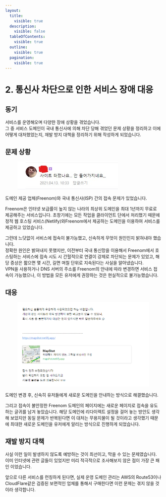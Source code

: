 ```yaml
---
layout:
  title:
    visible: true
  description:
    visible: false
  tableOfContents:
    visible: true
  outline:
    visible: true
  pagination:
    visible: true
---
```


# 2. 통신사 차단으로 인한 서비스 장애 대응

## 동기

서비스를 운영해오며 다양한 장애 상황을 겪었습니다.\
그 중 서비스 도메인이 국내 통신사에 의해 차단 당해 겪었던 문제 상황을 정리하고 이에 어떻게 대처했었는지, 재발 방지 대책을 정리하기 위해 작성하게 되었습니다.

## 문제 상황

<figure><img src="../.gitbook/assets/image (2).png" alt=""><figcaption></figcaption></figure>

도메인 제공 업체(Freenom)와 국내 통신사(ISP) 간의 접속 문제가 있었습니다.

Freenom은 인터넷 보급률이 높지 않는 나라의 최상위 도메인을 최대 1년까지 무료로 제공해주는 서비스입니다. 초창기에는 모든 작업을 클라이언트 단에서 처리했기 때문에 정적 웹 호스팅 서비스(Netlify)와Freenom에서 제공하는 도메인을 이용하여 서비스를 제공하고 있었습니다.

그런데 느닷없이 서비스에 접속이 불가능했고, 신속하게 무엇이 원인인지 밝혀내야 했습니다.\
정확한 원인은 밝혀내지 못했지만, 이전부터 국내 통신망을 이용해서 Freenom에서 호스팅하는 서비스에 접속 시도 시 간헐적으로 연결이 강제로 차단되는 문제가 있었고, 해당 증상은 짧으면 몇 시간, 길면 며칠 단위로 지속된다는 사실을 알아냈습니다.\
VPN을 사용하거나 DNS 서버의 주소를 Freenom의 안내에 따라 변경하면 서비스 접속이 가능했으나, 이 방법을 모든 유저에게 권장하는 것은 현실적으로 불가능했습니다.

## 대응

<figure><img src="../.gitbook/assets/image (15).png" alt=""><figcaption></figcaption></figure>

도메인 변경 후, 신속히 유저들에게 새로운 도메인을 안내하는 방식으로 해결했습니다.

그리고 접속이 불안정한 Freenom 도메인의 페이지에는 새로운 페이지로 접속을 유도하는 글귀를 남겨 놓았습니다. 해당 도메인에 리다이렉트 설정을 걸어 놓는 방안도 생각해 보았지만 동일 문제가 반복된다면 이 대처는 무용지물이 될 것이라고 생각했기 때문에 최대한 새로운 도메인을 유저에게 알리는 방식으로 진행하게 되었습니다.

## 재발 방지 대책

사실 이런 일이 발생하지 않도록 예방하는 것이 최선이고, 막을 수 있는 문제였습니다.\
이미 인터넷에 관련 글들이 있었지만 미리 적극적으로 조사해보지 않은 점이 가장 큰 패인 이었습니다.

앞으로 다른 서비스를 런칭하게 된다면, 실제 운영 도메인 관리는 AWS의 Route53이나 CloudFlare같은 검증된 보편적인 업체를 통해서 구매한다면 이런 문제는 겪지 않을 것이라 생각합니다.


